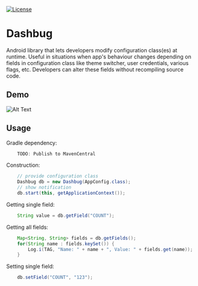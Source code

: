 [![License](https://img.shields.io/badge/License-Apache%202.0-blue.svg)](https://opensource.org/licenses/Apache-2.0)

# Dashbug

Android library that lets developers modify configuration class(es) at runtime. Useful in situations when app's behaviour changes depending on fields in configuration class like theme switcher, user credentials, various flags, etc. Developers can alter these fields without recompiling source code. 

## Demo

![Alt Text](https://raw.githubusercontent.com/jelic98/dashbug/master/doc/demo.gif)

## Usage

Gradle dependency:

```java
    TODO: Publish to MavenCentral
```

Construction:

```java
    // provide configuration class
    Dashbug db = new Dashbug(AppConfig.class);
    // show notification
    db.start(this, getApplicationContext());
```

Getting single field:

```java
    String value = db.getField("COUNT");
```

Getting all fields:

```java
    Map<String, String> fields = db.getFields();
    for(String name : fields.keySet()) {
        Log.i(TAG, "Name: " + name + ", Value: " + fields.get(name));
    }
```

Setting single field:

```java
    db.setField("COUNT", "123");
```
